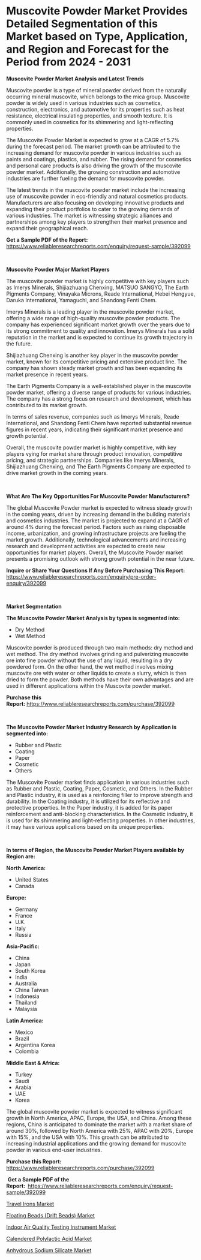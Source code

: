 <p><h1>Muscovite Powder Market Provides Detailed Segmentation of this Market based on Type, Application, and Region and Forecast for the Period from 2024 - 2031</h1></p><p><strong>Muscovite Powder Market Analysis and Latest Trends</strong></p>
<p><p>Muscovite powder is a type of mineral powder derived from the naturally occurring mineral muscovite, which belongs to the mica group. Muscovite powder is widely used in various industries such as cosmetics, construction, electronics, and automotive for its properties such as heat resistance, electrical insulating properties, and smooth texture. It is commonly used in cosmetics for its shimmering and light-reflecting properties.</p><p>The Muscovite Powder Market is expected to grow at a CAGR of 5.7% during the forecast period. The market growth can be attributed to the increasing demand for muscovite powder in various industries such as paints and coatings, plastics, and rubber. The rising demand for cosmetics and personal care products is also driving the growth of the muscovite powder market. Additionally, the growing construction and automotive industries are further fueling the demand for muscovite powder.</p><p>The latest trends in the muscovite powder market include the increasing use of muscovite powder in eco-friendly and natural cosmetics products. Manufacturers are also focusing on developing innovative products and expanding their product portfolios to cater to the growing demands of various industries. The market is witnessing strategic alliances and partnerships among key players to strengthen their market presence and expand their geographical reach.</p></p>
<p><strong>Get a Sample PDF of the Report:&nbsp;</strong> <a href="https://www.reliableresearchreports.com/enquiry/request-sample/392099">https://www.reliableresearchreports.com/enquiry/request-sample/392099</a></p>
<p>&nbsp;</p>
<p><strong>Muscovite Powder Major Market Players</strong></p>
<p><p>The muscovite powder market is highly competitive with key players such as Imerys Minerals, Shijiazhuang Chenxing, MATSUO SANGYO, The Earth Pigments Company, Vinayaka Microns, Reade International, Hebei Hengyue, Daruka International, Yamaguchi, and Shandong Fenti Chem.</p><p>Imerys Minerals is a leading player in the muscovite powder market, offering a wide range of high-quality muscovite powder products. The company has experienced significant market growth over the years due to its strong commitment to quality and innovation. Imerys Minerals has a solid reputation in the market and is expected to continue its growth trajectory in the future.</p><p>Shijiazhuang Chenxing is another key player in the muscovite powder market, known for its competitive pricing and extensive product line. The company has shown steady market growth and has been expanding its market presence in recent years.</p><p>The Earth Pigments Company is a well-established player in the muscovite powder market, offering a diverse range of products for various industries. The company has a strong focus on research and development, which has contributed to its market growth.</p><p>In terms of sales revenue, companies such as Imerys Minerals, Reade International, and Shandong Fenti Chem have reported substantial revenue figures in recent years, indicating their significant market presence and growth potential.</p><p>Overall, the muscovite powder market is highly competitive, with key players vying for market share through product innovation, competitive pricing, and strategic partnerships. Companies like Imerys Minerals, Shijiazhuang Chenxing, and The Earth Pigments Company are expected to drive market growth in the coming years.</p></p>
<p>&nbsp;</p>
<p><strong>What Are The Key Opportunities For Muscovite Powder Manufacturers?</strong></p>
<p><p>The global Muscovite Powder market is expected to witness steady growth in the coming years, driven by increasing demand in the building materials and cosmetics industries. The market is projected to expand at a CAGR of around 4% during the forecast period. Factors such as rising disposable income, urbanization, and growing infrastructure projects are fueling the market growth. Additionally, technological advancements and increasing research and development activities are expected to create new opportunities for market players. Overall, the Muscovite Powder market presents a promising outlook with strong growth potential in the near future.</p></p>
<p><strong>Inquire or Share Your Questions If Any Before Purchasing This Report:</strong> <a href="https://www.reliableresearchreports.com/enquiry/pre-order-enquiry/392099">https://www.reliableresearchreports.com/enquiry/pre-order-enquiry/392099</a></p>
<p>&nbsp;</p>
<p><strong>Market Segmentation</strong></p>
<p><strong>The Muscovite Powder Market Analysis by types is segmented into:</strong></p>
<p><ul><li>Dry Method</li><li>Wet Method</li></ul></p>
<p><p>Muscovite powder is produced through two main methods: dry method and wet method. The dry method involves grinding and pulverizing muscovite ore into fine powder without the use of any liquid, resulting in a dry powdered form. On the other hand, the wet method involves mixing muscovite ore with water or other liquids to create a slurry, which is then dried to form the powder. Both methods have their own advantages and are used in different applications within the Muscovite powder market.</p></p>
<p><strong>Purchase this Report:&nbsp;</strong><a href="https://www.reliableresearchreports.com/purchase/392099">https://www.reliableresearchreports.com/purchase/392099</a></p>
<p>&nbsp;</p>
<p><strong>The Muscovite Powder Market Industry Research by Application is segmented into:</strong></p>
<p><ul><li>Rubber and Plastic</li><li>Coating</li><li>Paper</li><li>Cosmetic</li><li>Others</li></ul></p>
<p><p>The Muscovite Powder market finds application in various industries such as Rubber and Plastic, Coating, Paper, Cosmetic, and Others. In the Rubber and Plastic industry, it is used as a reinforcing filler to improve strength and durability. In the Coating industry, it is utilized for its reflective and protective properties. In the Paper industry, it is added for its paper reinforcement and anti-blocking characteristics. In the Cosmetic industry, it is used for its shimmering and light-reflecting properties. In other industries, it may have various applications based on its unique properties.</p></p>
<p>&nbsp;</p>
<p><strong>In terms of Region, the Muscovite Powder Market Players available by Region are:</strong></p>
<p>
    <p> <strong> North America: </strong>
        <ul>
            <li>United States</li>
            <li>Canada</li>
        </ul>
        </p> 
    <p> <strong> Europe: </strong>
        <ul>
            <li>Germany</li>
            <li>France</li>
            <li>U.K.</li>
            <li>Italy</li>
            <li>Russia</li>
        </ul>
        </p> 
    <p> <strong> Asia-Pacific: </strong>
        <ul>
            <li>China</li>
            <li>Japan</li>
            <li>South Korea</li>
            <li>India</li>
            <li>Australia</li>
            <li>China Taiwan</li>
            <li>Indonesia</li>
            <li>Thailand</li>
            <li>Malaysia</li>
        </ul>
        </p> 
    <p> <strong> Latin America: </strong>
        <ul>
            <li>Mexico</li>
            <li>Brazil</li>
            <li>Argentina Korea</li>
            <li>Colombia</li>
        </ul>
        </p> 
    <p> <strong> Middle East & Africa: </strong>
        <ul>
            <li>Turkey</li>
            <li>Saudi</li>
            <li>Arabia</li>
            <li>UAE</li>
            <li>Korea</li>
        </ul>
    </p>
    </p>
<p><p>The global muscovite powder market is expected to witness significant growth in North America, APAC, Europe, the USA, and China. Among these regions, China is anticipated to dominate the market with a market share of around 30%, followed by North America with 25%, APAC with 20%, Europe with 15%, and the USA with 10%. This growth can be attributed to increasing industrial applications and the growing demand for muscovite powder in various end-user industries.</p></p>
<p><strong>Purchase this Report: </strong><a href="https://www.reliableresearchreports.com/purchase/392099">https://www.reliableresearchreports.com/purchase/392099</a></p>
<p>&nbsp;<strong>Get a Sample PDF of the Report:&nbsp;&nbsp;</strong><a href="https://www.reliableresearchreports.com/enquiry/request-sample/392099">https://www.reliableresearchreports.com/enquiry/request-sample/392099</a></p>
<p><strong></strong></p>
<p><p><a href="https://view.publitas.com/reportprime-1/travel-irons-market-share-market-new-trends-analysis-report-by-type-by-application-by-end-use-by-region-and-segment-forecasts-2024-2031/">Travel Irons Market</a></p><p><a href="https://github.com/seekum/Market-Research-Report-List-1/blob/main/floating-beads-drift-beads-market.md">Floating Beads (Drift Beads) Market</a></p><p><a href="https://changeable-paste-463.notion.site/Indoor-Air-Quality-Testing-Instrument-Market-Research-Report-Forecasted-for-Period-from-2024-2031-69872448ccf242f982c1f9369bf1e965">Indoor Air Quality Testing Instrument Market</a></p><p><a href="https://florentine-yuzu-f42.notion.site/Decoding-the-Calendered-Polylactic-Acid-Market-A-Deep-Dive-into-the-Latest-Market-Trends-Market-Se-7d8eab6ea7f44117875dcf4cdb35e537">Calendered Polylactic Acid Market</a></p><p><a href="https://github.com/timeliteaut/Market-Research-Report-List-1/blob/main/anhydrous-sodium-silicate-market.md">Anhydrous Sodium Silicate Market</a></p></p>